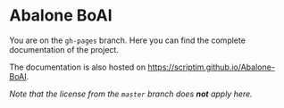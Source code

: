 # Abalone BoAI

You are on the `gh-pages` branch. Here you can find the complete documentation
of the project.

The documentation is also hosted on <https://scriptim.github.io/Abalone-BoAI>.

*Note that the license from the `master` branch does **not** apply here.*
